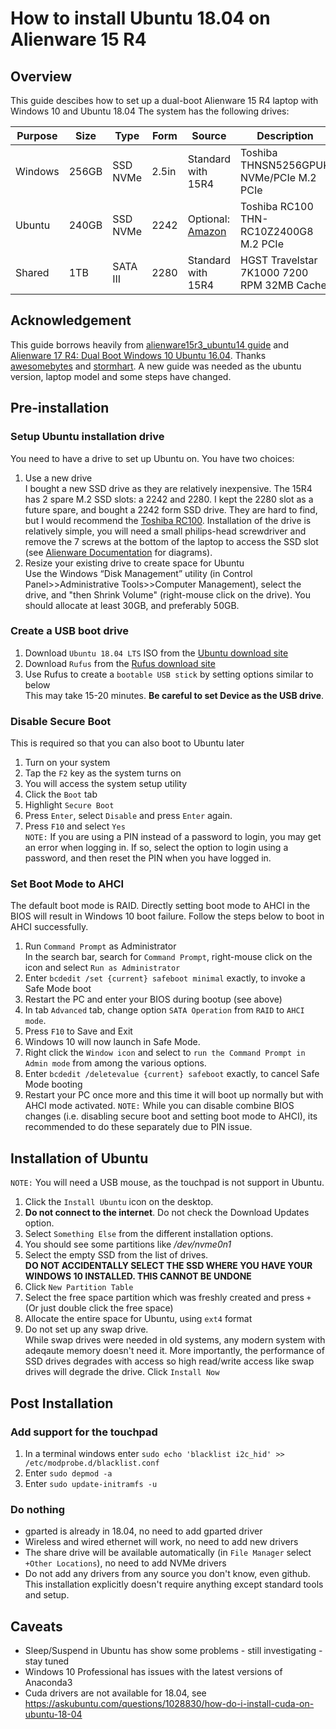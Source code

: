 # How to install Ubuntu 18.04 on Alienware 15 R4
## Overview
This guide descibes how to set up a dual-boot Alienware 15 R4 laptop with Windows 10 and Ubuntu 18.04 The system has the following drives:

|Purpose|Size|Type|Form|Source|Description|
|-------|----|----|----|------|-----------|
|Windows|256GB|SSD NVMe|2.5in|Standard with 15R4|Toshiba THNSN5256GPUK NVMe/PCIe M.2 PCIe|
|Ubuntu|240GB|SSD NVMe|2242|Optional: [Amazon](https://www.amazon.com/gp/product/B07DD4FWRL)|Toshiba RC100 THN-RC10Z2400G8 M.2 PCIe|
|Shared|1TB|SATA III|2280|Standard with 15R4|HGST Travelstar 7K1000 7200 RPM 32MB Cache|
## Acknowledgement
This guide borrows heavily from [alienware15r3_ubuntu14 guide](https://github.com/awesomebytes/alienware15r3_ubuntu14) and [Alienware 17 R4: Dual Boot Windows 10 Ubuntu 16.04](https://github.com/stormhart/dev-journal/wiki/Alienware-17-R4:-Dual-Boot-Windows-10---Ubuntu-16.04). Thanks [awesomebytes](https://github.com/awesomebytes) and [stormhart](https://github.com/stormhart). A new guide was needed as the ubuntu version, laptop model and some steps have changed. 
## Pre-installation
### Setup Ubuntu installation drive 
You need to have a drive to set up Ubuntu on. You have two choices:
1. Use a new drive<br/>I bought a new SSD drive as they are relatively inexpensive. The 15R4 has 2 spare M.2 SSD slots: a 2242 and 2280. I kept the 2280 slot as a future spare, and bought a 2242 form SSD drive. They are hard to find, but I would recommend the [Toshiba RC100](https://www.amazon.com/gp/product/B07DD4FWRL). Installation of the drive is relatively simple, you will need a small philips-head screwdriver and remove the 7 screws at the bottom of the laptop to access the SSD slot (see [Alienware Documentation](https://www.dell.com/support/home/us/en/19/product-support/product/alienware-15/manuals) for diagrams).
2. Resize your existing drive to create space for Ubuntu<br/>Use the Windows “Disk Management” utility (in Control Panel>>Administrative Tools>>Computer Management), select the drive, and "then Shrink Volume" (right-mouse click on the drive). You should allocate at least 30GB, and preferably 50GB.
### Create a USB boot drive
1. Download `Ubuntu 18.04 LTS` ISO from the [Ubuntu download site](https://www.ubuntu.com/download/desktop)
2. Download `Rufus` from the [Rufus download site](https://rufus.akeo.ie/)
3. Use Rufus to create a `bootable USB stick` by setting options similar to below<br/> This may take 15-20 minutes.
**Be careful to set Device as the USB drive**.
### Disable Secure Boot
This is required so that you can also boot to Ubuntu later
1. Turn on your system
2. Tap the `F2` key as the system turns on
3. You will access the system setup utility
4. Click the `Boot` tab
5. Highlight `Secure Boot`
6. Press `Enter`, select `Disable` and press `Enter` again.
7. Press `F10` and select `Yes`<br/>
`NOTE:` If you are using a PIN instead of a password to login, you may get an error when logging in. If so, select the option to login using a password, and then reset the PIN when you have logged in.
### Set Boot Mode to AHCI
The default boot mode is RAID. Directly setting boot mode to AHCI in the BIOS will result in Windows 10 boot failure. Follow the steps below to boot in AHCI successfully.
1. Run `Command Prompt` as Administrator<br/>In the search bar, search for `Command Prompt`, right-mouse click on the icon and select `Run as Administrator`
2. Enter `bcdedit /set {current} safeboot minimal` exactly, to invoke a Safe Mode boot
3. Restart the PC and enter your BIOS during bootup (see above)
4. In tab `Advanced` tab, change option `SATA Operation` from `RAID` to `AHCI mode`.
5. Press `F10` to Save and Exit
6. Windows 10 will now launch in Safe Mode.
7. Right click the `Window icon` and select to `run the Command Prompt in Admin mode` from among the various options.
8. Enter `bcdedit /deletevalue {current} safeboot` exactly, to cancel Safe Mode booting
9. Restart your PC once more and this time it will boot up normally but with AHCI mode activated.
`NOTE:` While you can disable combine BIOS changes (i.e. disabling secure boot and setting boot mode to AHCI), its recommended to do these separately due to PIN issue.
## Installation of Ubuntu
`NOTE:` You will need a USB mouse, as the touchpad is not support in Ubuntu.
1. Click the `Install Ubuntu` icon on the desktop.
2. **Do not connect to the internet**. Do not check the Download Updates option.
3. Select `Something Else` from the different installation options.
4. You should see some partitions like */dev/nvme0n1*
5. Select the empty SSD from the list of drives.<br/>**DO NOT ACCIDENTALLY SELECT THE SSD WHERE YOU HAVE YOUR WINDOWS 10 INSTALLED. THIS CANNOT BE UNDONE**
6. Click `New Partition Table`
7. Select the free space partition which was freshly created and press `+` (Or just double click the free space)
8. Allocate the entire space for Ubuntu, using `ext4` format
9. Do not set up any swap drive.<br/>While swap drives were needed in old systems, any modern system with adeqaute memory doesn't need it. More importantly, the performance of SSD drives degrades with access so high read/write access like swap drives will degrade the drive.
Click `Install Now`
## Post Installation
### Add support for the touchpad
1. In a terminal windows enter `sudo echo 'blacklist i2c_hid' >> /etc/modprobe.d/blacklist.conf`
2. Enter `sudo depmod -a`
3. Enter `sudo update-initramfs -u`
### Do nothing
* gparted is already in 18.04, no need to add gparted driver
* Wireless and wired ethernet will work, no need to add new drivers
* The share drive will be available automatically (in `File Manager` select `+Other Locations`), no need to add NVMe drivers
* Do not add any drivers from any source you don't know, even github. This installation explicitly doesn't require anything except standard tools and setup.
## Caveats
* Sleep/Suspend in Ubuntu has show some problems - still investigating - stay tuned
* Windows 10 Professional has issues with the latest versions of Anaconda3
* Cuda drivers are not available for 18.04, see https://askubuntu.com/questions/1028830/how-do-i-install-cuda-on-ubuntu-18-04

